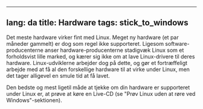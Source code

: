 
---
lang: da
title: Hardware
tags: stick_to_windows
---

Det meste hardware virker fint med Linux. Meget ny hardware (et par måneder gammelt) er dog som regel ikke supporteret. Ligesom software-producenterne anser hardware-producenterne stadigvæk Linux som et forholdsvist lille marked, og kærer sig ikke om at lave Linux-drivere til deres hardware. Linux-udviklerne arbejder dog på dette, og gør et fortræffeligt arbejde med at få al den forskellige hardware til at virke under Linux, men det tager alligevel en smule tid at få lavet.

Den bedste og mest ligetil måde at tjekke om din hardware er supporteret under Linux er, at prøve at køre en Live-CD (se "Prøv Linux uden at røre ved Windows"-sektionen).

